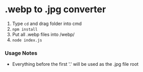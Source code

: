 # .webp to .jpg converter

1. Type `cd` and drag folder into cmd 
1. `npm install`
2. Put all .webp files into /webp/
3. `node index.js`

### Usage Notes

- Everything before the first '.' will be used as the .jpg file root
